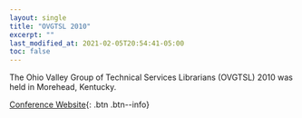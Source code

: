 ```yaml
---
layout: single
title: "OVGTSL 2010"
excerpt: ""
last_modified_at: 2021-02-05T20:54:41-05:00
toc: false
---
```


The Ohio Valley Group of Technical Services Librarians (OVGTSL) 2010 was held in Morehead, Kentucky.

[Conference Website](https://web.archive.org/web/20100329132458/http://people2.moreheadstate.edu/fs/my.howard/OVGTSL/Home.html){: .btn .btn--info}
